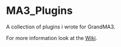 # MA3_Plugins
A collection of plugins i wrote for GrandMA3.

For more information look at the [Wiki](https://github.com/MrG4ming/MA3_Plugins/wiki).
